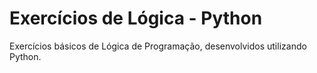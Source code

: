# Exercícios de Lógica - Python
Exercícios básicos de Lógica de Programação, desenvolvidos utilizando Python.
